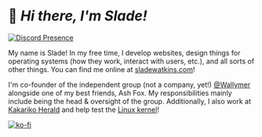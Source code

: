 # :wave: *Hi there, I'm Slade!*

[![Discord Presence](https://lanyard.cnrad.dev/api/701886841275547658)](https://discord.com/users/701886841275547658)  

My name is Slade! In my free time, I develop websites, design things for operating systems (how they work, interact with users, etc.), and all sorts of other things. You can find me online at [sladewatkins.com](https://www.sladewatkins.com)!

I'm co-founder of the independent group (not a company, yet!) [@Wallymer](https://github.com/Wallymer) alongside one of my best friends, Ash Fox. My responsibilities mainly include being the head & oversight of the group. Additionally, I also work at [Kakariko Herald](https://www.kakarikoherald.com) and help test the [Linux kernel](https://www.kernel.org)!

[![ko-fi](https://ko-fi.com/img/githubbutton_sm.svg)](https://ko-fi.com/O4O34KS9A)  
